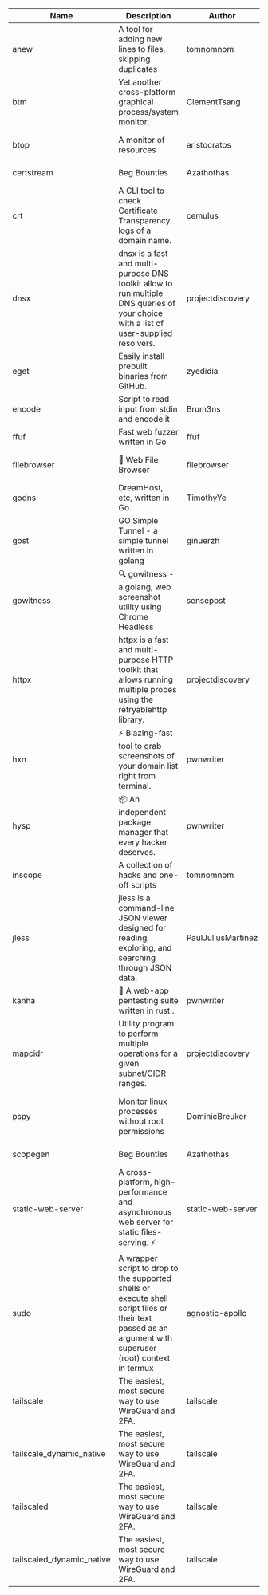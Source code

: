 | Name | Description | Author | Repository | Stars | Version | Updated | Size | SHA256SUM | B3SUM | Source | Language | License |
| ---- | ----------- | ------ | ---------- | ----- | ------- | ------- | ---- | --- | ------ | --------|-------- | ------- |
| anew | A tool for adding new lines to files, skipping duplicates | tomnomnom | [https://github.com/tomnomnom/anew](https://github.com/tomnomnom/anew) | 1098 | v0.1.1 | 2022-03-15T22:35:31Z | 1.41 MB | 60ae6904f173f0f5d2707efc74772cd4e66a21d49d09936af69309c374a438f6 | c669eacfc5ec6f07466d784fefd3802ab0ff19419521fc0a59a63586d03338a9 | https://raw.githubusercontent.com/Azathothas/Toolpacks/main/aarch64_arm64_v8a_Android/anew | Go | MIT License |
| btm | Yet another cross-platform graphical process/system monitor. | ClementTsang | [https://github.com/ClementTsang/bottom](https://github.com/ClementTsang/bottom) | 7989 | 0.9.6 | 2023-08-27T01:43:44Z | 3.07 MB | f7b156c773fbfc3b497493b4a994298713604ab364296e8fc32d83d9623402bb | b0323ba22b4fe7a0ef61cae8949379ed98bea923648c54dc9dad0ebb51bddee0 | https://raw.githubusercontent.com/Azathothas/Toolpacks/main/aarch64_arm64_v8a_Android/btm | Rust | MIT License |
| btop | A monitor of resources | aristocratos | [https://github.com/aristocratos/btop](https://github.com/aristocratos/btop) | 14102 | v1.2.13 | 2022-11-06T21:36:41Z |  |  |  |  | C++ | Apache License 2.0 |
| certstream |  Beg Bounties | Azathothas | [https://github.com/Azathothas/Arsenal](https://github.com/Azathothas/Arsenal) | 6 | null |  | 4.48 MB | 5db51c48a0df30d0c887c62a43d63457f5a69a1d878729c80dc3385020a28f95 | 17358f325824b5e8e3726706a631ba65728b000345994291258c7a05c01e4ec3 | https://raw.githubusercontent.com/Azathothas/Toolpacks/main/aarch64_arm64_v8a_Android/certstream | Shell | null |
| crt | A CLI tool to check Certificate Transparency logs of a domain name. | cemulus | [https://github.com/cemulus/crt](https://github.com/cemulus/crt) | 63 | v0.1.0 | 2022-03-08T21:41:54Z | 4.63 MB | b7c4b84868ca66b95a8bb8b0d4dac1635e272b000d352cf03bfd779928c5ff3d | d569425c0d984ed9dd4f0f4da8500aa089447e592f73038ad78824f4304aa120 | https://raw.githubusercontent.com/Azathothas/Toolpacks/main/aarch64_arm64_v8a_Android/crt | Go | Apache License 2.0 |
| dnsx | dnsx is a fast and multi-purpose DNS toolkit allow to run multiple DNS queries of your choice with a list of user-supplied resolvers. | projectdiscovery | [https://github.com/projectdiscovery/dnsx](https://github.com/projectdiscovery/dnsx) | 1793 | v1.1.6 | 2023-11-11T19:20:44Z | 24.79 MB | a4394fd1f308778558311942ecc7dfac4cd79d295c8e18fe12338bb99632e10f | b9f4c5c4c13d69fc0cb6c4b05f70dee848abae89851cc9830f8bc9a7114efca6 | https://raw.githubusercontent.com/Azathothas/Toolpacks/main/aarch64_arm64_v8a_Android/dnsx | Go | MIT License |
| eget | Easily install prebuilt binaries from GitHub. | zyedidia | [https://github.com/zyedidia/eget](https://github.com/zyedidia/eget) | 639 | v1.3.3 | 2023-02-22T05:15:46Z | 6.49 MB | 6cfa5c5072cbff897057d8b142637feedd230c5243cddacb616c7a2fbd6e67db | b942655c6c954f76210163a217748e2565dc816a5b134c25924ef1fd96860b56 | https://raw.githubusercontent.com/Azathothas/Toolpacks/main/aarch64_arm64_v8a_Android/eget | Go | MIT License |
| encode | Script to read input from stdin and encode it | Brum3ns | [https://github.com/Brum3ns/encode](https://github.com/Brum3ns/encode) | 18 | null |  | 2.49 MB | 33746ccee5b3940dcced24b6f8b2cb12220564c27fab3c761227999ed75b6863 | 9d317683e734a2da8fb90ed6de5f178890139bdb349681455101b13265b4a72d | https://raw.githubusercontent.com/Azathothas/Toolpacks/main/aarch64_arm64_v8a_Android/encode | Go | MIT License |
| ffuf | Fast web fuzzer written in Go | ffuf | [https://github.com/ffuf/ffuf](https://github.com/ffuf/ffuf) | 10545 | v2.1.0 | 2023-09-16T12:23:19Z | 8.18 MB | 8ce46bb6420a8e74e55ecf571cb49b1d6abded0c3ed90126c4ffe796ad230d8a | aa781c08392ea45ac68e82f3160bfc5d8d062706209c5386dfc88c675613b734 | https://raw.githubusercontent.com/Azathothas/Toolpacks/main/aarch64_arm64_v8a_Android/ffuf | Go | MIT License |
| filebrowser | 📂 Web File Browser | filebrowser | [https://github.com/filebrowser/filebrowser](https://github.com/filebrowser/filebrowser) | 21584 | v2.26.0 | 2023-11-02T21:58:20Z | 13.29 MB | a7d47ddc03672bb92eb2d8bb7f6e50d34c7afe1f808baba0fe56489befcf63ee | 4915dc5dbf25511a00c8f8673e532ec1b6a8321351af8bb4248fc41bc9375559 | https://raw.githubusercontent.com/Azathothas/Toolpacks/main/aarch64_arm64_v8a_Android/filebrowser | Go | Apache License 2.0 |
| godns |  DreamHost, etc, written in Go. | TimothyYe | [https://github.com/TimothyYe/godns](https://github.com/TimothyYe/godns) | 1373 | v3.0.4 | 2023-10-22T12:12:07Z | 11.80 MB | fe421b1b0f8315b72086c1c886bc2f9c4fb35664e3da56b2b6b9e05322fc27d3 | 85ff61c2fe90d1c2253082ef58d6fee203e83b1777032f1db3521a929def21ea | https://raw.githubusercontent.com/Azathothas/Toolpacks/main/aarch64_arm64_v8a_Android/godns | Go | Apache License 2.0 |
| gost | GO Simple Tunnel - a simple tunnel written in golang | ginuerzh | [https://github.com/ginuerzh/gost](https://github.com/ginuerzh/gost) | 14304 | v2.11.5 | 2023-01-20T06:46:05Z |  |  |  |  | Go | MIT License |
| gowitness | 🔍 gowitness - a golang, web screenshot utility using Chrome Headless | sensepost | [https://github.com/sensepost/gowitness](https://github.com/sensepost/gowitness) | 2448 | 2.5.1 | 2023-10-29T11:11:30Z | 25.76 MB | 9d3e6745246e6fa60750104af4088fe8239ffbcb2574d161d1cb37f7d9d2cb95 | 613c89ac214256aecf31d28d3070c52ae1fc8bfbfbf0c8de51bfd6fd58d5ce12 | https://raw.githubusercontent.com/Azathothas/Toolpacks/main/aarch64_arm64_v8a_Android/gowitness | Go | GNU General Public License v3.0 |
| httpx | httpx is a fast and multi-purpose HTTP toolkit that allows running multiple probes using the retryablehttp library. | projectdiscovery | [https://github.com/projectdiscovery/httpx](https://github.com/projectdiscovery/httpx) | 6148 | v1.3.7 | 2023-11-13T07:26:10Z | 39.73 MB | 83940622d612110f26df6743d016919a6a4b5e5a56221c117722ecb578fa39ac | 12588f77a20ca3555a43d9a65c212325c5b7d3985008bdb098d462d6928487a8 | https://raw.githubusercontent.com/Azathothas/Toolpacks/main/aarch64_arm64_v8a_Android/httpx | Go | MIT License |
| hxn | ⚡ Blazing-fast tool to grab screenshots of your domain list right from terminal. | pwnwriter | [https://github.com/pwnwriter/haylxon](https://github.com/pwnwriter/haylxon) | 345 | v0.1.9 | 2023-11-03T07:24:19Z | 6.02 MB | 2201497af6ee469d3c5e6d4483d6a66aafe5327ec404721b5c2ba9e8d4fa1a32 | fe2b50a8337d91700fddab93b9b3aa3dde0d2f6e3292c724ae19ff116f63d826 | https://raw.githubusercontent.com/Azathothas/Toolpacks/main/aarch64_arm64_v8a_Android/hxn | Rust | MIT License |
| hysp | 📦 An independent package manager that every hacker deserves. | pwnwriter | [https://github.com/pwnwriter/hysp](https://github.com/pwnwriter/hysp) | 227 | v0.1.1 | 2023-11-26T11:07:49Z | 3.11 MB | c250b266fe1c65c600a5fe8e840fe8c179b10b4904cbf473207d31e9db4cc11f | 11f465f311226875d97e295657dd0331b11bbdbacd9c4418f424c6fe125c43c9 | https://raw.githubusercontent.com/Azathothas/Toolpacks/main/aarch64_arm64_v8a_Android/hysp | Rust | MIT License |
| inscope | A collection of hacks and one-off scripts | tomnomnom | [https://github.com/tomnomnom/hacks](https://github.com/tomnomnom/hacks) | 1943 | null |  | 1.79 MB | 95401a315b97f0d61c308b05a95f3583290ea6c36b92c1626d9d72d28e5521e1 | 90928f3c694a68aea954324815954028ef95f4329a42d0e918c6c18d5d644a98 | https://raw.githubusercontent.com/Azathothas/Toolpacks/main/aarch64_arm64_v8a_Android/inscope | Go | null |
| jless | jless is a command-line JSON viewer designed for reading, exploring, and searching through JSON data. | PaulJuliusMartinez | [https://github.com/PaulJuliusMartinez/jless](https://github.com/PaulJuliusMartinez/jless) | 4266 | v0.9.0 | 2023-07-17T02:51:34Z | 1.74 MB | c18714dfda0902dd1bff7724b8e72ac0083fa24abf0b30fb65775d69c670df82 | 4b9770816f2865e3d41d826ecea6c01fde4c08e3ad409854a508714dffb6f642 | https://raw.githubusercontent.com/Azathothas/Toolpacks/main/aarch64_arm64_v8a_Android/jless | Rust | MIT License |
| kanha | 🦚 A web-app pentesting suite written in rust . | pwnwriter | [https://github.com/pwnwriter/kanha](https://github.com/pwnwriter/kanha) | 214 | v-v0.1.2 | 2023-10-17T16:42:52Z | 2.79 MB | 7e01e9e1f90f0c4e1f1c6d102dd37868eb11816b95c3cc8b506fa4943c2d4023 | e6dfcfed508886ede3f898a9e51b3a9a768af00ca4df7ca7a9a52648fc2a7181 | https://raw.githubusercontent.com/Azathothas/Toolpacks/main/aarch64_arm64_v8a_Android/kanha | Rust | MIT License |
| mapcidr | Utility program to perform multiple operations for a given subnet/CIDR ranges. | projectdiscovery | [https://github.com/projectdiscovery/mapcidr](https://github.com/projectdiscovery/mapcidr) | 857 | v1.1.16 | 2023-11-23T07:59:56Z | 22.09 MB | 273b85acc0cfeef661c899af9be070c3ced732ac671902f2cc6ee74cc1ea6983 | cb7a9b3a000ce731078b4ea6db824548fbdd0fe8e4b190f5030b50deb3c519fb | https://raw.githubusercontent.com/Azathothas/Toolpacks/main/aarch64_arm64_v8a_Android/mapcidr | Go | MIT License |
| pspy | Monitor linux processes without root permissions | DominicBreuker | [https://github.com/DominicBreuker/pspy](https://github.com/DominicBreuker/pspy) | 4242 | v1.2.1 | 2023-01-17T21:10:08Z | 3.48 MB | 9bce2e2ac6bc6f402814ce08a7575665c3fc329fb631e953ede4bdae6b21adf3 | c00f2dd2d877101c23c5bbfb4bb14a2268e1411387d9737055f4ecf8056987db | https://raw.githubusercontent.com/Azathothas/Toolpacks/main/aarch64_arm64_v8a_Android/pspy | Go | GNU General Public License v3.0 |
| scopegen |  Beg Bounties | Azathothas | [https://github.com/Azathothas/Arsenal](https://github.com/Azathothas/Arsenal) | 6 | null |  | 1.54 MB | 80e085ef49d5aad65ca6c5f6f1e3643bde56158ea2a616624b4b82d8bfe2eca8 | 5a4510624a2c3bd8738773185e50576add15b948f60c481f942acc8fb1feb25b | https://raw.githubusercontent.com/Azathothas/Toolpacks/main/aarch64_arm64_v8a_Android/scopegen | Shell | null |
| static-web-server | A cross-platform, high-performance and asynchronous web server for static files-serving. ⚡ | static-web-server | [https://github.com/static-web-server/static-web-server](https://github.com/static-web-server/static-web-server) | 918 | v2.24.1 | 2023-11-14T23:15:43Z | 6.40 MB | 0d8df2b3e8795bc8625cfd7ac342043a2898788b092029d1b7968dd4c09b9f91 | 8c0071186430e9c7c829f6311e906ed50ac9e902b605f3d8b9177cde8f646043 | https://raw.githubusercontent.com/Azathothas/Toolpacks/main/aarch64_arm64_v8a_Android/static-web-server | Rust | Apache License 2.0 |
| sudo | A wrapper script to drop to the supported shells or execute shell script files or their text passed as an argument with superuser (root) context in termux | agnostic-apollo | [https://github.com/agnostic-apollo/sudo](https://github.com/agnostic-apollo/sudo) | 60 | v0.2.0 | 2021-04-10T21:03:11Z | 0.24 MB | 9e56787b3ca489a9eb9e3a64f54944aa92c728d18576972ef7ef6bb10ca6462c | 261a7ec6cf5ed2fbc82f8128f2583eda7faeb8939b9e08143046f0b046e504ae | https://raw.githubusercontent.com/Azathothas/Toolpacks/main/aarch64_arm64_v8a_Android/sudo | Shell | MIT License |
| tailscale | The easiest, most secure way to use WireGuard and 2FA. | tailscale | [https://github.com/tailscale/tailscale](https://github.com/tailscale/tailscale) | 14440 | v1.54.1 | 2023-11-30T18:44:21Z | 10.48 MB | 805d77421f4de5d4dd4c763754557e0d05f82bb0685a3395b4f61e2d80fcbaff | 916f0eb999d9c06d9f7460b501c1c8534e9baf1868a282fb34b22612219fd74c | https://raw.githubusercontent.com/Azathothas/Toolpacks/main/aarch64_arm64_v8a_Android/tailscale | Go | BSD 3-Clause New or Revised License |
| tailscale_dynamic_native | The easiest, most secure way to use WireGuard and 2FA. | tailscale | [https://github.com/tailscale/tailscale](https://github.com/tailscale/tailscale) | 14440 | v1.54.1 | 2023-11-30T18:44:21Z | 10.78 MB | c20944bcf45b7d4549ed3cd215e85e11b4426812d5bfb78eff9338fe5048ba13 | 87ccb8193640694a11593fb890a942921bca81328fade4fb712d04be1ad6c093 | https://raw.githubusercontent.com/Azathothas/Toolpacks/main/aarch64_arm64_v8a_Android/tailscale_dynamic_native | Go | BSD 3-Clause New or Revised License |
| tailscaled | The easiest, most secure way to use WireGuard and 2FA. | tailscale | [https://github.com/tailscale/tailscale](https://github.com/tailscale/tailscale) | 14440 | v1.54.1 | 2023-11-30T18:44:21Z | 19.47 MB | 6b908efd3b0d4465edf50706bccbd36091333f8ec166a68bea6f605059de9b99 | fcd798d10ef194e71bdae2997a310f2ab09fcfecf78047d6071f5905c7e94420 | https://raw.githubusercontent.com/Azathothas/Toolpacks/main/aarch64_arm64_v8a_Android/tailscaled | Go | BSD 3-Clause New or Revised License |
| tailscaled_dynamic_native | The easiest, most secure way to use WireGuard and 2FA. | tailscale | [https://github.com/tailscale/tailscale](https://github.com/tailscale/tailscale) | 14440 | v1.54.1 | 2023-11-30T18:44:21Z | 20.48 MB | cd951f4177b54947a58f362ba11d93e0e4a33eeb474307e6c6cccd52ec064646 | 35ff2b454a82a135fdf2495d8bf3bb02d8660e33e9e2f329b5c3a3d18210a955 | https://raw.githubusercontent.com/Azathothas/Toolpacks/main/aarch64_arm64_v8a_Android/tailscaled_dynamic_native | Go | BSD 3-Clause New or Revised License |
